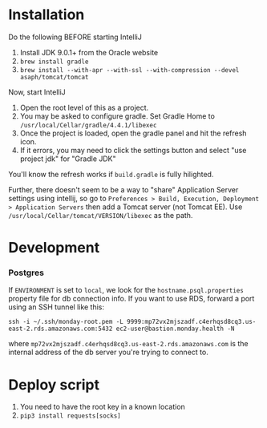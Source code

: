 # Installation
Do the following BEFORE starting IntelliJ
1. Install JDK 9.0.1+ from the Oracle website
1. `brew install gradle`
1. `brew install --with-apr --with-ssl --with-compression --devel asaph/tomcat/tomcat`

Now, start IntelliJ
 
1. Open the root level of this as a project.
1. You may be asked to configure gradle. Set Gradle Home to
`/usr/local/Cellar/gradle/4.4.1/libexec`
1. Once the project is loaded, open the gradle panel and hit the refresh icon.
1. If it errors, you may need to click the settings button and select
"use project jdk" for "Gradle JDK"

You'll know the refresh works if `build.gradle` is fully hilighted. 

Further, there doesn't seem to be a way to "share" Application Server settings
using intellij, so go to `Preferences > Build, Execution, Deployment >
Application Servers` then add a Tomcat server (not Tomcat EE). Use 
`/usr/local/Cellar/tomcat/VERSION/libexec` as the path.


# Development
### Postgres
If `ENVIRONMENT` is set to `local`, we look for the
`hostname.psql.properties` property file for db connection info. If you
want to use RDS, forward a port using an SSH tunnel like this:

```ssh -i ~/.ssh/monday-root.pem -L 9999:mp72vx2mjszadf.c4erhqsd8cq3.us-east-2.rds.amazonaws.com:5432 ec2-user@bastion.monday.health -N```

where `mp72vx2mjszadf.c4erhqsd8cq3.us-east-2.rds.amazonaws.com` is the
internal address of the db server you're trying to connect to.


# Deploy script
1. You need to have the root key in a known location
2. `pip3 install requests[socks]` 